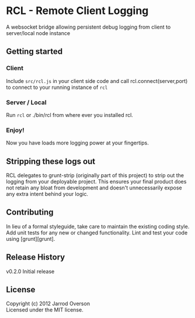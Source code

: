 # RCL - Remote Client Logging

A websocket bridge allowing persistent debug logging from client to server/local node instance

## Getting started

### Client

Include `src/rcl.js` in your client side code and call rcl.connect(server,port) to connect to your running instance of `rcl`

### Server / Local 

Run `rcl` or ./bin/rcl from where ever you installed rcl.

### Enjoy!

Now you have loads more logging power at your fingertips.

## Stripping these logs out

RCL delegates to grunt-strip (originally part of this project) to strip
out the logging from your deployable project. This ensures your final product
does not retain any bloat from development and doesn't unnecessarily expose any
extra intent behind your logic.

## Contributing
In lieu of a formal styleguide, take care to maintain the existing coding style. Add unit tests for any new or changed functionality. Lint and test your code using [grunt][grunt].

## Release History
v0.2.0 Initial release

## License
Copyright (c) 2012 Jarrod Overson  
Licensed under the MIT license.
